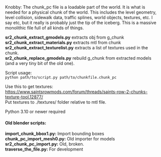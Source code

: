 Knobby:
The chunk_pc file is a loadable part of the world. It is what is needed for a physical chunk of the world. This includes the level geometry, level collision, sidewalk data, traffic splines, world objects, textures, etc. I say etc, but it really is probably just the tip of the iceberg. This is a massive monolithic file full of all kinds of things.



**sr2_chunk_extract_gmodels.py** extracts obj from g_chunk  
**sr2_chunk_extract_materials.py** extracts mtl from chunk  
**sr2_chunk_extract_texturelist.py** extracts a list of textures used in the chunk.  
**sr2_chunk_replace_gmodels.py** rebuild g_chunk from extracted models (and a very tiny bit of the old one).

Script usage:  
```python path/to/script.py path/to/chunkfile.chunk_pc```

Use this to get textures: https://www.saintsrowmods.com/forum/threads/saints-row-2-chunks-texture-tool.12877/  
Put textures to ./textures/ folder relative to mtl file.

Python 3.10 or newer required




#### Old blender scripts: 
**import_chunk_bbox1.py:**    Import bounding boxes  
**chunk_pc_import_mesh0.py:**    Old importer for models  
**sr2_chunk_pc_import.py:**    Old, broken.  
**traverse_the_file.py:**    For development   
